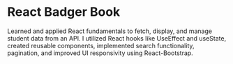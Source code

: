 # React Badger Book

Learned and applied React fundamentals to fetch, display, and manage student data from an API. I utilized React hooks like UseEffect and useState, created reusable components, implemented search functionality, pagination, and improved UI responsivity using React-Bootstrap.
